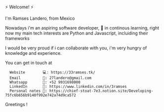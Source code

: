 
⚡ Welcome!  ⚡

I'm Ramses Landero, from Mexico

Nowadays i'm an aspiring software developer, 🌱 in continous learning, right now my main tech interests are Python and Javascript, incluiding their frameworks

I would be very proud if i can collaborate with you, i'm very hungry of knowledge and experience.

You can get in touch at  

      Website        💻: https://33ramses.tk/
      Email          📧: 27landero@gmail.com  
      Whatsapp       📱: +52 9931698000
      LinkedIn       💼: https://www.linkedin.com/in/3ramses
      Personal notes 📓: https://chief-stoat-7e3.notion.site/Developing-75fc6b656b9140f992e742a74d9ca572
        
       
        
Greetings ! 
